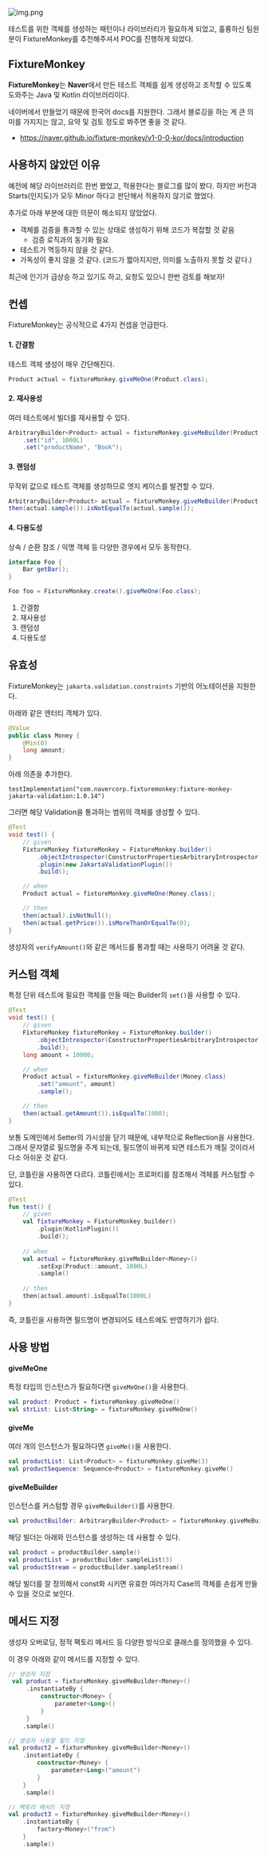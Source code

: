 ![img.png](img.png)

테스트를 위한 객체를 생성하는 패턴이나 라이브러리가 필요하게 되었고, 훌륭하신 팀원 분이 FixtureMonkey를 추천해주셔서 POC를 진행하게 되었다.

## FixtureMonkey

**FixtureMonkey**는 **Naver**에서 만든 테스트 객체를 쉽게 생성하고 조작할 수 있도록 도와주는 Java 및 Kotlin 라이브러리이다.

네이버에서 만들었기 때문에 한국어 docs를 지원한다. 그래서 블로깅을 하는 게 큰 의미를 가지지는 않고, 요약 및 검토 정도로 봐주면 좋을 것 같다.
- https://naver.github.io/fixture-monkey/v1-0-0-kor/docs/introduction

## 사용하지 않았던 이유

예전에 해당 라이브러리르 한번 봤었고, 적용한다는 블로그를 많이 봤다. 하지만 버전과 Starts(인지도)가 모두 Minor 하다고 판단해서 적용하지 않기로 했었다.

추가로 아래 부분에 대한 의문이 해소되지 않았었다.
- 객체를 검증을 통과할 수 있는 상태로 생성하기 위해 코드가 복잡할 것 같음
  - 검증 로직과의 동기화 필요
- 테스트가 멱등하지 않을 것 같다.
- 가독성이 좋지 않을 것 같다. (코드가 짧아지지만, 의미를 노출하지 못할 것 같다.)

최근에 인기가 급상승 하고 있기도 하고, 요청도 있으니 한번 검토를 해보자!

## 컨셉

FixtureMonkey는 공식적으로 4가지 컨셉을 언급한다.

#### 1. 간결함

테스트 객체 생성이 매우 간단해진다. 

```java
Product actual = fixtureMonkey.giveMeOne(Product.class);
```

#### 2. 재사용성

여러 테스트에서 빌더를 재사용할 수 있다.

```java
ArbitraryBuilder<Product> actual = fixtureMonkey.giveMeBuilder(Product.class)
    .set("id", 1000L)
    .set("productName", "Book");
```

#### 3. 랜덤성

무작위 값으로 테스트 객체를 생성하므로 엣지 케이스를 발견할 수 있다. 

```java
ArbitraryBuilder<Product> actual = fixtureMonkey.giveMeBuilder(Product.class);
then(actual.sample()).isNotEqualTo(actual.sample());
```

#### 4. 다용도성

상속 / 순환 참조 / 익명 객체 등 다양한 경우에서 모두 동작한다.

```java
interface Foo {
    Bar getBar();
}

Foo foo = FixtureMonkey.create().giveMeOne(Foo.class);
```

1. 간결함
2. 재사용성
3. 랜덤성
4. 다용도성

## 유효성

FixtureMonkey는 `jakarta.validation.constraints` 기반의 어노테이션을 지원한다.

아래와 같은 엔터티 객체가 있다.

```java
@Value
public class Money {
    @Min(0)
    long amount;
}
```

아래 의존을 추가한다. 
```
testImplementation("com.navercorp.fixturemonkey:fixture-monkey-jakarta-validation:1.0.14")
```

그러면 해당 Validation을 통과하는 범위의 객체를 생성할 수 있다.

```java
@Test
void test() {
    // given
    FixtureMonkey fixtureMonkey = FixtureMonkey.builder()
        .objectIntrospector(ConstructorPropertiesArbitraryIntrospector.INSTANCE)
        .plugin(new JakartaValidationPlugin())
        .build();

    // when
    Product actual = fixtureMonkey.giveMeOne(Money.class);

    // then
    then(actual).isNotNull();
    then(actual.getPrice()).isMoreThanOrEqualTo(0);
}
```

생성자의 `verifyAmount()`와 같은 메서드를 통과할 때는 사용하기 어려울 것 같다.

## 커스텀 객체

특정 단위 테스트에 필요한 객체를 만들 때는 Builder의 `set()`을 사용할 수 있다.

```java
@Test
void test() {
    // given
    FixtureMonkey fixtureMonkey = FixtureMonkey.builder()
        .objectIntrospector(ConstructorPropertiesArbitraryIntrospector.INSTANCE)
        .build();
    long amount = 10000;

    // when
    Product actual = fixtureMonkey.giveMeBuilder(Money.class)
        .set("amount", amount)
        .sample();

    // then
    then(actual.getAmount()).isEqualTo(1000);
}
```

보통 도메인에서 Setter의 가시성을 닫기 때문에, 내부적으로 Reflection을 사용한다. 그래서 문자열로 필드명을 주게 되는데, 필드명이 바뀌게 되면 테스트가 깨질 것이라서 다소 아쉬운 것 같다.

단, 코틀린을 사용하면 다르다. 코틀린에서는 프로퍼티를 참조해서 객체를 커스텀할 수 있다.

```kotlin
@Test
fun test() {
    // given
    val fixtureMonkey = FixtureMonkey.builder()
        .plugin(KotlinPlugin())
        .build();
  
    // when
    val actual = fixtureMonkey.giveMeBuilder<Money>()
        .setExp(Product::amount, 1000L)
        .sample()
  
    // then
    then(actual.amount).isEqualTo(1000L)
}
```

즉, 코틀린을 사용하면 필드명이 변경되어도 테스트에도 반영하기가 쉽다.

## 사용 방법

#### giveMeOne

특정 타입의 인스턴스가 필요하다면 `giveMeOne()`을 사용한다.

```kotlin
val product: Product = fixtureMonkey.giveMeOne()
val strList: List<String> = fixtureMonkey.giveMeOne()
```

#### giveMe

여러 개의 인스턴스가 필요하다면 `giveMe()`을 사용한다.

```kotlin
val productList: List<Product> = fixtureMonkey.giveMe(3)
val productSequence: Sequence<Product> = fixtureMonkey.giveMe()
```

#### giveMeBuilder

인스턴스를 커스텀할 경우 `giveMeBuilder()`를 사용한다.

```kotlin
val productBuilder: ArbitraryBuilder<Product> = fixtureMonkey.giveMeBuilder()
```

해당 빌더는 아래와 인스턴스를 생성하는 데 사용할 수 있다.

```kotlin
val product = productBuilder.sample()
val productList = productBuilder.sampleList(3)
val productStream = productBuilder.sampleStream()
```

해당 빌더를 잘 정의해서 const화 시키면 유효한 여러가지 Case의 객체를 손쉽게 만들 수 있을 것으로 보인다.

## 메서드 지정

생성자 오버로딩, 정적 팩토리 메서드 등 다양한 방식으로 클래스를 정의했을 수 있다.

이 경우 아래와 같이 메서드를 지정할 수 있다.

```kotlin
// 생성자 지정
 val product = fixtureMonkey.giveMeBuilder<Money>()
     .instantiateBy { 
         constructor<Money> { 
             parameter<Long>() 
         } 
     }
    .sample()

// 생성자 사용할 필드 지정
val product2 = fixtureMonkey.giveMeBuilder<Money>()
    .instantiateBy {
        constructor<Money> {
            parameter<Long>("amount")
        }
    }
    .sample()

// 팩토리 메서드 지정
val product3 = fixtureMonkey.giveMeBuilder<Money>()
    .instantiateBy {
        factory<Money>("from")
    }
    .sample()
```


